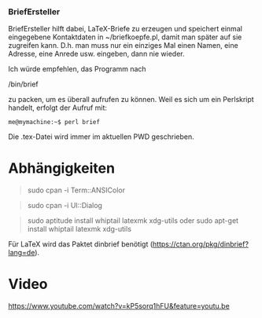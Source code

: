 ### BriefErsteller

BriefErsteller hilft dabei, LaTeX-Briefe zu erzeugen und speichert einmal eingegebene Kontaktdaten 
in ~/briefkoepfe.pl, damit man später auf sie zugreifen kann. D.h. man muss nur ein einziges Mal einen
Namen, eine Adresse, eine Anrede usw. eingeben, dann nie wieder.

Ich würde empfehlen, das Programm nach

/bin/brief

zu packen, um es überall aufrufen zu können. Weil es sich um ein Perlskript handelt, erfolgt der Aufruf mit:
```console
me@mymachine:~$ perl brief
```
Die .tex-Datei wird immer im aktuellen PWD geschrieben.

# Abhängigkeiten

> sudo cpan -i Term::ANSIColor

> sudo cpan -i UI::Dialog

> sudo aptitude install whiptail latexmk xdg-utils
oder
> sudo apt-get install whiptail latexmk xdg-utils

Für LaTeX wird das Paktet dinbrief benötigt (https://ctan.org/pkg/dinbrief?lang=de).

# Video

https://www.youtube.com/watch?v=kP5sorq1hFU&feature=youtu.be
